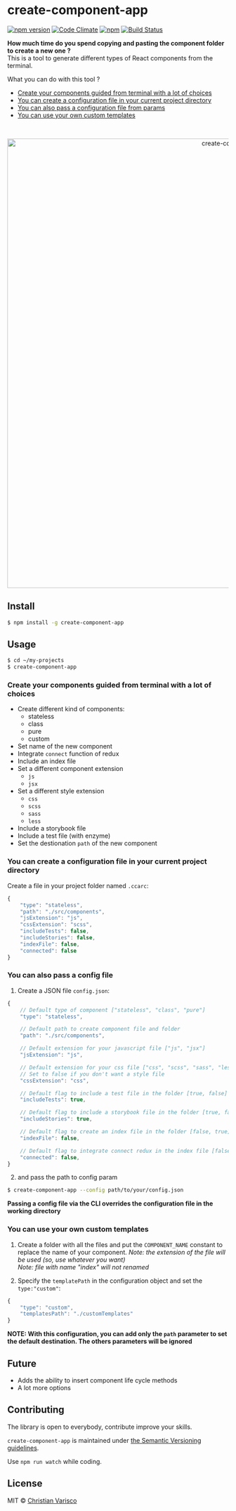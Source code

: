 # create-component-app
[![npm version](https://badge.fury.io/js/create-component-app.svg)](https://badge.fury.io/js/create-component-app)
[![Code Climate](https://codeclimate.com/github/CVarisco/create-component-app/badges/gpa.svg)](https://codeclimate.com/github/CVarisco/create-component-app)
[![npm](https://img.shields.io/npm/dw/create-component-app.svg)](https://www.npmjs.com/package/create-component-app)
[![Build Status](https://travis-ci.org/CVarisco/create-component-app.svg?branch=master)](https://travis-ci.org/CVarisco/create-component-app)

**How much time do you spend copying and pasting the component folder to create a new one ?**<br />
This is a tool to generate different types of React components from the terminal.<br />

What you can do with this tool ?<br />

- [Create your components guided from terminal with a lot of choices](#create-your-components-guided-from-terminal-with-a-lot-of-choices)
- [You can create a configuration file in your current project directory](#you-can-create-a-configuration-file-in-your-current-project-directory)
- [You can also pass a configuration file from params](#you-can-also-pass-a-config-file)
- [You can use your own custom templates](#you-can-use-your-own-custom-templates)

<br />

<p align="center">
  <img src="https://user-images.githubusercontent.com/7335613/27760854-9ff86b54-5e51-11e7-8ad0-3289d9b3ebc3.gif" alt="create-component-app" width="1024" />
</p>


## Install

```sh
$ npm install -g create-component-app
```

## Usage

```sh
$ cd ~/my-projects
$ create-component-app
```    

### Create your components guided from terminal with a lot of choices

- Create different kind of components:
    - stateless
    - class
    - pure
    - custom
- Set name of the new component
- Integrate `connect` function of redux
- Include an index file
- Set a different component extension
    - `js`
    - `jsx`
- Set a different style extension
    - `css`
    - `scss`
    - `sass`
    - `less`
- Include a storybook file
- Include a test file (with enzyme)
- Set the destionation `path` of the new component

### You can create a configuration file in your current project directory

Create a file in your project folder named `.ccarc`:    

```javascript
{   
    "type": "stateless",
    "path": "./src/components",
    "jsExtension": "js",
    "cssExtension": "scss",
    "includeTests": false,
    "includeStories": false,
    "indexFile": false,
    "connected": false
}
```

### You can also pass a config file

1) Create a JSON file `config.json`:  

```javascript
{   
    // Default type of component ["stateless", "class", "pure"]
    "type": "stateless",

    // Default path to create component file and folder
    "path": "./src/components",

    // Default extension for your javascript file ["js", "jsx"]
    "jsExtension": "js",

    // Default extension for your css file ["css", "scss", "sass", "less", false]
    // Set to false if you don't want a style file
    "cssExtension": "css",

    // Default flag to include a test file in the folder [true, false]
    "includeTests": true,

    // Default flag to include a storybook file in the folder [true, false]
    "includeStories": true,

    // Default flag to create an index file in the folder [false, true]
    "indexFile": false,

    // Default flag to integrate connect redux in the index file [false, true]
    "connected": false,
}
```

2) and pass the path to config param

```sh
$ create-component-app --config path/to/your/config.json
```    

**Passing a config file via the CLI overrides the configuration file in the working directory**

### You can use your own custom templates

1) Create a folder with all the files and put the `COMPONENT_NAME` constant to replace the name of your component.
*Note: the extension of the file will be used (so, use whatever you want)*  
*Note: file with name "index" will not renamed*  

2) Specify the `templatePath` in the configuration object and set the `type:"custom"`:  

```javascript
{
    "type": "custom",
    "templatesPath": "./customTemplates"
}
```

**NOTE: With this configuration, you can add only the `path` parameter to set the default destination. The others parameters will be ignored**

## Future

- Adds the ability to insert component life cycle methods
- A lot more options

## Contributing
The library is open to everybody, contribute improve your skills.   

`create-component-app` is maintained under [the Semantic Versioning guidelines](http://semver.org/).

Use `npm run watch` while coding.

## License

MIT © [Christian Varisco](https://github.com/CVarisco)
